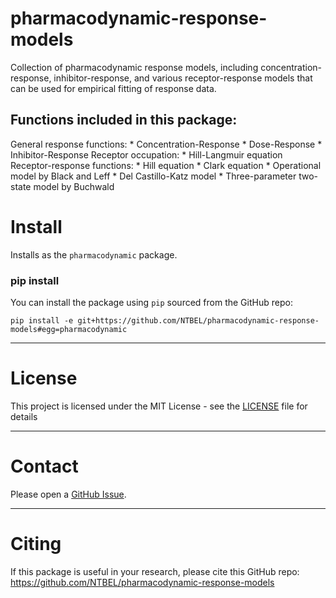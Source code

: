 # pharmacodynamic-response-models

Collection of pharmacodynamic response models, including concentration-response, inhibitor-response, and various receptor-response models that can be used for
empirical fitting of response data.

## Functions included in this package:

General response functions:
    * Concentration-Response
    * Dose-Response
    * Inhibitor-Response
Receptor occupation:
    * Hill-Langmuir equation
Receptor-response functions:
    * Hill equation
    * Clark equation
    * Operational model by Black and Leff
    * Del Castillo-Katz model
    * Three-parameter two-state model by Buchwald 

# Install

Installs as the `pharmacodynamic` package.

### pip install
You can install the package using `pip` sourced from the GitHub repo:
```
pip install -e git+https://github.com/NTBEL/pharmacodynamic-response-models#egg=pharmacodynamic
```

------

# License

This project is licensed under the MIT License - see the [LICENSE](LICENSE) file for details

------

# Contact

Please open a [GitHub Issue](https://github.com/NTBEL/pharmacodynamic-response-models/issues).

------

# Citing

If this package is useful in your research, please cite this GitHub repo: https://github.com/NTBEL/pharmacodynamic-response-models
